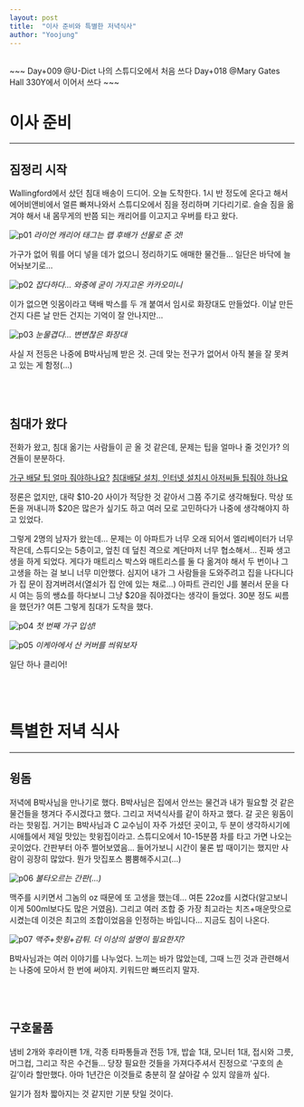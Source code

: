 ```yaml
---
layout: post
title:  "이사 준비와 특별한 저녁식사"
author: "Yoojung"
---
```

<br>
~~~
Day+009 @U-Dict 나의 스튜디오에서 처음 쓰다
Day+018 @Mary Gates Hall 330Y에서 이어서 쓰다
~~~
<br>

# 이사 준비
---
## 짐정리 시작
Wallingford에서 샀던 침대 배송이 드디어. 오늘 도착한다. 1시 반 정도에 온다고 해서 에어비앤비에서 얼른 빠져나와서 스튜디오에서 짐을 정리하며 기다리기로. 슬슬 짐을 옮겨야 해서 내 몸무게의 반쯤 되는 캐리어를 이고지고 우버를 타고 왔다.

![p01]({{site.url}}/assets/2018-03-03-p01.JPG)
_라이언 캐리어 태그는 랩 후배가 선물로 준 것!_
<br>

가구가 없어 뭐를 어디 넣을 데가 없으니 정리하기도 애매한 물건들... 일단은 바닥에 늘어놔보기로...

![p02]({{site.url}}/assets/2018-03-03-p02.JPG)
_잡다하다... 와중에 굳이 가지고온 카카오미니_
<br>

이가 없으면 잇몸이라고 택배 박스를 두 개 붙여서 임시로 화장대도 만들었다. 이날 만든건지 다른 날 만든 건지는 기억이 잘 안나지만...

![p03]({{site.url}}/assets/2018-03-03-p03.JPG)
_눈물겹다... 변변찮은 화장대_
<br>

사실 저 전등은 나중에 B박사님께 받은 것. 근데 맞는 전구가 없어서 아직 불을 잘 못켜고 있는 게 함정(...)

<br>
<br>

## 침대가 왔다
전화가 왔고, 침대 옮기는 사람들이 곧 올 것 같은데, 문제는 팁을 얼마나 줄 것인가? 의견들이 분분하다.

[가구 배달 팁 얼마 줘야하나요?](https://mobile.missyusa.com/mainpage/boards/board_read.asp?id=talk1&page=1627&category=0&key_field=&mypost=0&key_word=&idx=4496141&ref=2139838&step=1&level=0)
[침대배달 설치, 인터넷 설치시 아저씨들 팁줘야 하나요](http://mentor.heykorean.com/01_QA/View.aspx?fSeq=147717&fCatSeq=011713)

정론은 없지만, 대략 $10-20 사이가 적당한 것 같아서 그쯤 주기로 생각해뒀다. 막상 또 돈을 꺼내니까 $20은 많은가 싶기도 하고 여러 모로 고민하다가 나중에 생각해야지 하고 있었다.

그렇게 2명의 남자가 왔는데... 문제는 이 아파트가 너무 오래 되어서 엘리베이터가 너무 작은데, 스튜디오는 5층이고, 엎친 데 덮친 격으로 계단마저 너무 협소해서... 진짜 생고생을 하게 되었다. 게다가 매트리스 박스와 매트리스를 둘 다 옮겨야 해서 두 번이나 그 고생을 하는 걸 보니 너무 미안했다. 심지어 내가 그 사람들을 도와주려고 집을 나다니다가 집 문이 잠겨버려서(열쇠가 집 안에 있는 채로...) 아파트 관리인 J를 불러서 문을 다시 여는 등의 쌩쇼를 하다보니 그냥 $20을 줘야겠다는 생각이 들었다. 30분 정도 씨름을 했던가? 여튼 그렇게 침대가 도착을 했다.

![p04]({{site.url}}/assets/2018-03-03-p04.JPG)
_첫 번째 가구 입성!_
<br>

![p05]({{site.url}}/assets/2018-03-03-p05.JPG)
_이케아에서 산 커버를 씌워보자_
<br>

일단 하나 클리어!

<br>
<br>


# 특별한 저녁 식사
---

## 윙돔
저녁에 B박사님을 만나기로 했다. B박사님은 집에서 안쓰는 물건과 내가 필요할 것 같은 물건들을 챙겨다 주시겠다고 했다. 그리고 저녁식사를 같이 하자고 했다. 갈 곳은 윙돔이라는 핫윙집. 거기는 B박사님과 C 교수님이 자주 가셨던 곳이고, 두 분이 생각하시기에 시애틀에서 제일 맛있는 핫윙집이라고. 스튜디오에서 10-15분쯤 차를 타고 가면 나오는 곳이었다. 간판부터 아주 쩔어보였음... 들어가보니 시간이 물론 밥 때이기는 했지만 사람이 굉장히 많았다. 뭔가 맛집포스 뿜뿜해주시고(...)

![p06]({{site.url}}/assets/2018-03-03-p06.JPG)
_불타오르는 간판(...)_
<br>

맥주를 시키면서 그놈의 oz 때문에 또 고생을 했는데... 여튼 22oz를 시켰다(알고보니 이게 500ml보다도 많은 거였음). 그리고 여러 조합 중 가장 최고라는 치즈+매운맛으로 시켰는데 이것은 최고의 조합이었음을 인정하는 바입니다... 지금도 침이 나온다.

![p07]({{site.url}}/assets/2018-03-03-p07.JPG)
_맥주+핫윙+감튀. 더 이상의 설명이 필요한지?_
<br>

B박사님과는 여러 이야기를 나누었다. 느끼는 바가 많았는데, 그때 느낀 것과 관련해서는 나중에 모아서 한 번에 써야지. 키워드만 빠뜨리지 말자. 

<br>
<br>

## 구호물품
냄비 2개와 후라이팬 1개, 각종 타파통들과 전등 1개, 밥솥 1대, 모니터 1대, 접시와 그릇, 머그컵, 그리고 작은 수건들... 당장 필요한 것들을 가져다주셔서 진정으로 ‘구호의 손길’이라 할만했다. 아마 1년간은 이것들로 충분히 잘 살아갈 수 있지 않을까 싶다. 

일기가 점차 짧아지는 것 같지만 기분 탓일 것이다.

<br>
<br>
